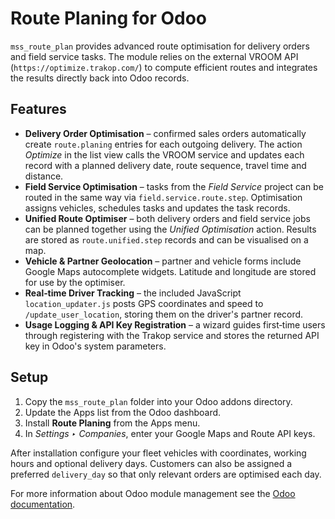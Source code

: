 # Route Planing for Odoo

`mss_route_plan` provides advanced route optimisation for delivery orders and
field service tasks.  The module relies on the external VROOM API
(`https://optimize.trakop.com/`) to compute efficient routes and integrates the
results directly back into Odoo records.

## Features

* **Delivery Order Optimisation** – confirmed sales orders automatically create
  `route.planing` entries for each outgoing delivery.  The action *Optimize* in
  the list view calls the VROOM service and updates each record with a planned
  delivery date, route sequence, travel time and distance.
* **Field Service Optimisation** – tasks from the *Field Service* project can be
  routed in the same way via `field.service.route.step`.  Optimisation assigns
  vehicles, schedules tasks and updates the task records.
* **Unified Route Optimiser** – both delivery orders and field service jobs can
  be planned together using the *Unified Optimisation* action.  Results are
  stored as `route.unified.step` records and can be visualised on a map.
* **Vehicle & Partner Geolocation** – partner and vehicle forms include Google
  Maps autocomplete widgets.  Latitude and longitude are stored for use by the
  optimiser.
* **Real‑time Driver Tracking** – the included JavaScript `location_updater.js`
  posts GPS coordinates and speed to `/update_user_location`, storing them on
  the driver's partner record.
* **Usage Logging & API Key Registration** – a wizard guides first‑time users
  through registering with the Trakop service and stores the returned API key in
  Odoo's system parameters.

## Setup

1. Copy the `mss_route_plan` folder into your Odoo addons directory.
2. Update the Apps list from the Odoo dashboard.
3. Install **Route Planing** from the Apps menu.
4. In *Settings ‣ Companies*, enter your Google Maps and Route API keys.

After installation configure your fleet vehicles with coordinates, working hours
and optional delivery days.  Customers can also be assigned a preferred
`delivery_day` so that only relevant orders are optimised each day.

For more information about Odoo module management see the
[Odoo documentation](https://www.odoo.com/documentation/latest/).
